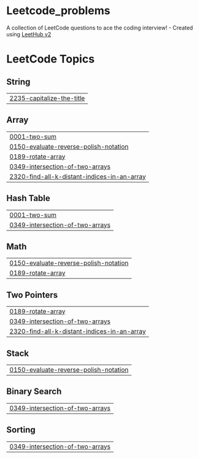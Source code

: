 # Leetcode_problems
A collection of LeetCode questions to ace the coding interview! - Created using [LeetHub v2](https://github.com/arunbhardwaj/LeetHub-2.0)

<!---LeetCode Topics Start-->
# LeetCode Topics
## String
|  |
| ------- |
| [2235-capitalize-the-title](https://github.com/Gokilaselvi/Leetcode_problems/tree/master/2235-capitalize-the-title) |
## Array
|  |
| ------- |
| [0001-two-sum](https://github.com/Gokilaselvi/Leetcode_problems/tree/master/0001-two-sum) |
| [0150-evaluate-reverse-polish-notation](https://github.com/Gokilaselvi/Leetcode_problems/tree/master/0150-evaluate-reverse-polish-notation) |
| [0189-rotate-array](https://github.com/Gokilaselvi/Leetcode_problems/tree/master/0189-rotate-array) |
| [0349-intersection-of-two-arrays](https://github.com/Gokilaselvi/Leetcode_problems/tree/master/0349-intersection-of-two-arrays) |
| [2320-find-all-k-distant-indices-in-an-array](https://github.com/Gokilaselvi/Leetcode_problems/tree/master/2320-find-all-k-distant-indices-in-an-array) |
## Hash Table
|  |
| ------- |
| [0001-two-sum](https://github.com/Gokilaselvi/Leetcode_problems/tree/master/0001-two-sum) |
| [0349-intersection-of-two-arrays](https://github.com/Gokilaselvi/Leetcode_problems/tree/master/0349-intersection-of-two-arrays) |
## Math
|  |
| ------- |
| [0150-evaluate-reverse-polish-notation](https://github.com/Gokilaselvi/Leetcode_problems/tree/master/0150-evaluate-reverse-polish-notation) |
| [0189-rotate-array](https://github.com/Gokilaselvi/Leetcode_problems/tree/master/0189-rotate-array) |
## Two Pointers
|  |
| ------- |
| [0189-rotate-array](https://github.com/Gokilaselvi/Leetcode_problems/tree/master/0189-rotate-array) |
| [0349-intersection-of-two-arrays](https://github.com/Gokilaselvi/Leetcode_problems/tree/master/0349-intersection-of-two-arrays) |
| [2320-find-all-k-distant-indices-in-an-array](https://github.com/Gokilaselvi/Leetcode_problems/tree/master/2320-find-all-k-distant-indices-in-an-array) |
## Stack
|  |
| ------- |
| [0150-evaluate-reverse-polish-notation](https://github.com/Gokilaselvi/Leetcode_problems/tree/master/0150-evaluate-reverse-polish-notation) |
## Binary Search
|  |
| ------- |
| [0349-intersection-of-two-arrays](https://github.com/Gokilaselvi/Leetcode_problems/tree/master/0349-intersection-of-two-arrays) |
## Sorting
|  |
| ------- |
| [0349-intersection-of-two-arrays](https://github.com/Gokilaselvi/Leetcode_problems/tree/master/0349-intersection-of-two-arrays) |
<!---LeetCode Topics End-->